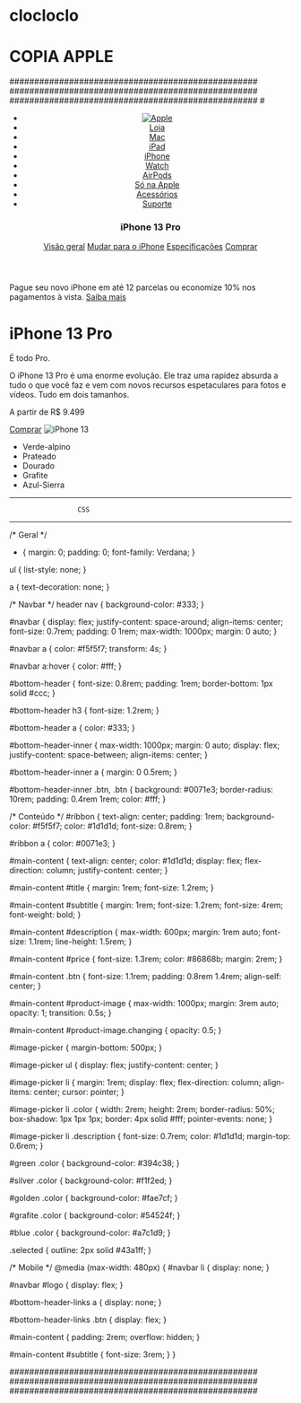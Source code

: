 # clocloclo

# COPIA APPLE

##################################################
##################################################
##################################################
#<!DOCTYPE html>
<html lang="en">
  <head>
    <meta charset="UTF-8" />
    <meta http-equiv="X-UA-Compatible" content="IE=edge" />
    <meta name="viewport" content="width=device-width, initial-scale=1.0" />
    <title>iPhone 13 Pro</title>
    <link rel="stylesheet" href="css/styles.css" />
    <script src="js/scripts.js" defer></script>
  </head>
  <body>
    <header>
      <nav>
        <ul id="navbar">
          <li id="logo">
            <a href="#">
              <img src="img/logo_apple.svg" alt="Apple" />
            </a>
          </li>
          <li>
            <a href="#">Loja</a>
          </li>
          <li>
            <a href="#">Mac</a>
          </li>
          <li>
            <a href="#">iPad</a>
          </li>
          <li>
            <a href="#">iPhone</a>
          </li>
          <li>
            <a href="#">Watch</a>
          </li>
          <li>
            <a href="#">AirPods</a>
          </li>
          <li>
            <a href="#">Só na Apple</a>
          </li>
          <li>
            <a href="#">Acessórios</a>
          </li>
          <li>
            <a href="#">Suporte</a>
          </li>
        </ul>
      </nav>
      <div id="bottom-header">
        <div id="bottom-header-inner">
          <h3>iPhone 13 Pro</h3>
          <div id="bottom-header-links">
            <a href="#">Visão geral</a>
            <a href="#">Mudar para o iPhone</a>
            <a href="#">Especificações</a>
            <a href="#" class="btn">Comprar</a>
          </div>
        </div>
      </div>
    </header>
    <div id="ribbon">
      <p>
        Pague seu novo iPhone em até 12 parcelas ou economize 10% nos pagamentos
        à vista. <a href="#">Saiba mais</a>
      </p>
    </div>
    <main id="main-content">
      <h1 id="title">iPhone 13 Pro</h1>
      <p id="subtitle">É todo Pro.</p>
      <p id="description">
        O iPhone 13 Pro é uma enorme evolução. Ele traz uma rapidez absurda a
        tudo o que você faz e vem com novos recursos espetaculares para fotos e
        vídeos. Tudo em dois tamanhos.
      </p>
      <p id="price">A partir de R$ 9.499</p>
      <a href="#" class="btn">Comprar</a>
      <img id="product-image" src="img/iphone_green.jpg" alt="iPhone 13" />
      <div id="image-picker">
        <ul>
          <li id="green">
            <span class="color selected"></span>
            <span class="description">Verde-alpino</span>
          </li>
          <li id="silver">
            <span class="color"></span>
            <span class="description">Prateado</span>
          </li>
          <li id="golden">
            <span class="color"></span>
            <span class="description">Dourado</span>
          </li>
          <li id="grafite">
            <span class="color"></span>
            <span class="description">Grafite</span>
          </li>
          <li id="blue">
            <span class="color"></span>
            <span class="description">Azul-Sierra</span>
          </li>
        </ul>
      </div>
    </main>
  </body>
</html>



-------------------------------------------------
                     CSS 
-------------------------------------------------

/* Geral */
* {
  margin: 0;
  padding: 0;
  font-family: Verdana;
}

ul {
  list-style: none;
}

a {
  text-decoration: none;
}

/* Navbar */
header nav {
  background-color: #333;
}

#navbar {
  display: flex;
  justify-content: space-around;
  align-items: center;
  font-size: 0.7rem;
  padding: 0 1rem;
  max-width: 1000px;
  margin: 0 auto;
}

#navbar a {
  color: #f5f5f7;
  transform: 4s;
}

#navbar a:hover {
  color: #fff;
}

#bottom-header {
  font-size: 0.8rem;
  padding: 1rem;
  border-bottom: 1px solid #ccc;
}

#bottom-header h3 {
  font-size: 1.2rem;
}

#bottom-header a {
  color: #333;
}

#bottom-header-inner {
  max-width: 1000px;
  margin: 0 auto;
  display: flex;
  justify-content: space-between;
  align-items: center;
}

#bottom-header-inner a {
  margin: 0 0.5rem;
}

#bottom-header-inner .btn,
.btn {
  background: #0071e3;
  border-radius: 10rem;
  padding: 0.4rem 1rem;
  color: #fff;
}

/* Conteúdo */
#ribbon {
  text-align: center;
  padding: 1rem;
  background-color: #f5f5f7;
  color: #1d1d1d;
  font-size: 0.8rem;
}

#ribbon a {
  color: #0071e3;
}

#main-content {
  text-align: center;
  color: #1d1d1d;
  display: flex;
  flex-direction: column;
  justify-content: center;
}

#main-content #title {
  margin: 1rem;
  font-size: 1.2rem;
}

#main-content #subtitle {
  margin: 1rem;
  font-size: 1.2rem;
  font-size: 4rem;
  font-weight: bold;
}

#main-content #description {
  max-width: 600px;
  margin: 1rem auto;
  font-size: 1.1rem;
  line-height: 1.5rem;
}

#main-content #price {
  font-size: 1.3rem;
  color: #86868b;
  margin: 2rem;
}

#main-content .btn {
  font-size: 1.1rem;
  padding: 0.8rem 1.4rem;
  align-self: center;
}

#main-content #product-image {
  max-width: 1000px;
  margin: 3rem auto;
  opacity: 1;
  transition: 0.5s;
}

#main-content #product-image.changing {
  opacity: 0.5;
}

#image-picker {
  margin-bottom: 500px;
}

#image-picker ul {
  display: flex;
  justify-content: center;
}

#image-picker li {
  margin: 1rem;
  display: flex;
  flex-direction: column;
  align-items: center;
  cursor: pointer;
}

#image-picker li .color {
  width: 2rem;
  height: 2rem;
  border-radius: 50%;
  box-shadow: 1px 1px 1px;
  border: 4px solid #fff;
  pointer-events: none;
}

#image-picker li .description {
  font-size: 0.7rem;
  color: #1d1d1d;
  margin-top: 0.6rem;
}

#green .color {
  background-color: #394c38;
}

#silver .color {
  background-color: #f1f2ed;
}

#golden .color {
  background-color: #fae7cf;
}

#grafite .color {
  background-color: #54524f;
}

#blue .color {
  background-color: #a7c1d9;
}

.selected {
  outline: 2px solid #43a1ff;
}

/* Mobile */
@media (max-width: 480px) {
  #navbar li {
    display: none;
  }

  #navbar #logo {
    display: flex;
  }

  #bottom-header-links a {
    display: none;
  }

  #bottom-header-links .btn {
    display: flex;
  }

  #main-content {
    padding: 2rem;
    overflow: hidden;
  }

  #main-content #subtitle {
    font-size: 3rem;
  }
}


##################################################
##################################################
##################################################





